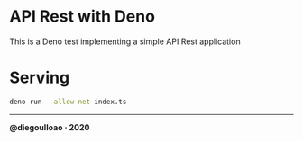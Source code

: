 # API Rest with Deno

This is a Deno test implementing a simple API Rest application

# Serving
```sh
deno run --allow-net index.ts
```

---
**@diegoulloao · 2020**
